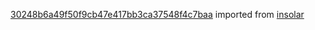 [30248b6a49f50f9cb47e417bb3ca37548f4c7baa](https://github.com/insolar/insolar/commit/30248b6a49f50f9cb47e417bb3ca37548f4c7baa) imported from [insolar](https://github.com/insolar/insolar)
